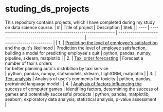 # studing_ds_projects

This repository contains projects, which I have completed during my study on data science course. 
| #    | Title of project                | Description                                                     | Stek                                                         |
| ---- | ------------------------------------------------------------ | ------------------------------------------------------------ | ------------------------------------------------------------ |
| 1.   | [Predicting the level of employee's satisfaction and the quit's likelihood](https://github.com/elenabogachevaxxx/ds_projects/tree/main/HR_analytics) | Prediction the level of employee satisfaction, building a model for predicting employee's quit | python, pandas, numpy, pipeline, sklearn, matplotlib       |
| 2.   | [Taxi order forecasting](https://github.com/elenabogachevaxxx/ds_projects/tree/main/taxi) | Forecast a number of taxi's orders <br/> for better planning auto's distribition by taxi service <br/> | python, pandas, numpy, statsmodels, sklearn, LightGBM, matplotlib |
| 3.   | [Text analysis](https://github.com/elenabogachevaxxx/ds_projects/tree/main/NLP) | Analysis of user's comments for toxicity             | python, pandas, pretrained language model |
| 4.   | [Analysis of factors influencing the success of computer games](https://github.com/elenabogachevaxxx/ds_projects/tree/main/comp_games) | identifiing factors, determining the success of games and potentially successful products             | python, pandas, matplotlib, seaborn, exploratory data analysis,  statistical analysis, p-value assessment |
